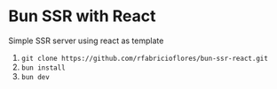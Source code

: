 # Bun SSR with React
Simple SSR server using react as template

1. `git clone https://github.com/rfabricioflores/bun-ssr-react.git`
2. `bun install`
3. `bun dev`